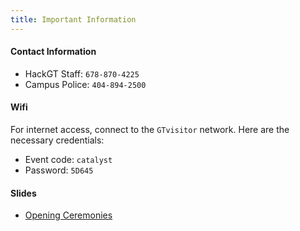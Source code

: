```yaml
---
title: Important Information
---
```


#### Contact Information
* HackGT Staff: `678-870-4225`
* Campus Police: `404-894-2500`

#### Wifi
For internet access, connect to the `GTvisitor` network. Here are the necessary credentials:
* Event code: `catalyst`
* Password: `5D645`

#### Slides
* [Opening Ceremonies](https://docs.google.com/presentation/d/1GUDZ0mES2KHo5PcXJ4zIvZkPzQjgOv1Z8RvMfNy5rR0/edit?usp=sharing)
